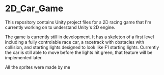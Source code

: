 # 2D_Car_Game

This repository contains Unity project files for a 2D racing game that I'm currently working on to understand Unity's 2D engine.

The game is currently still in development. It has a skeleton of a first level including a fully controlable race car, a racetrack with obstacles with collision, and starting lights designed to look like F1 starting lights. Currently the car is still able to move before the lights hit green, that feature will be implemented later.

All the sprites were made by me
